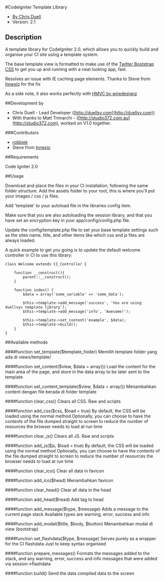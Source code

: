 #CodeIgniter Template LIbrary

* [By Chris Duell](http://www.chrisduell.com/)
* Version: 2.1

## Description

A template library for CodeIgniter 2.0, which allows you to quickly build and organise your CI site using a template system.

The base template view is formatted to make use of the [Twitter Bootstrap CSS](http://twitter.github.com/bootstrap/) to get you up and running with a neat looking app, fast.

Resolves an issue with IE caching page elements. Thanks to Steve from [Innexio](http://www.innexio.com.au) for the fix

As a side note, it also works perfectly with [HMVC by wiredesignz](https://bitbucket.org/wiredesignz/codeigniter-modular-extensions-hmvc)

##Development by

* Chris Duell - Lead Developer ([http://duellsy.com](http://duellsy.com))
* With thanks to Matt Trimarchi - ([http://studio372.com.au](http://studio372.com), worked on V1.0 together.

###Contributors

* [robbiek](https://github.com/robbiek)
* Steve from [Innexio](http://www.innexio.com.au)

##Requirements

Code Igniter 2.0

##Usage

Download and place the files in your CI installation, following the same folder structure. Add the assets folder to your root, this is where you'll put your images / css / js files.

Add 'template' to your autoload file in the libraries config item. 

Make sure that you are also autoloading the session library, and that you have set an encryption key in your app/config/config.php file.

Update the config/template.php file to set your base template settings such as the sites name, title, and other items like which css and js files are always loaded.

A quick example to get you going is to update the default welcome controller in CI to use this library:

	class Welcome extends CI_Controller {
	
		function __construct(){
			parent::__construct();
		}
	
		function index() {
			$data = array('some_variable' => 'some_data');
		
			$this->template->add_message('success', 'You are using duellsys template library');
			$this->template->add_message('info', 'Awesome!');
		
			$this->template->set_content('example', $data);
			$this->template->build();
		}
	}

##Available methods

####function set_template($template_folder)
Memilih template folder yang ada di views/template/<templatefolder>

####function set_content($view, $data = array())
Load the content for the main area of the page, and store
in the data array to be later sent to the template

####function set_content_template($view, $data = array())
Menambahkan content dengan file berada di folder template
	
####function clear_css()
Clears all CSS. Raw and scripts
	
####function add_css($css, $load = true)
By default, the CSS will be loaded using the normal <link> method
Optionally, you can choose to have the contents of the file dumped 
straight to screen to reduce the number of resources the browser
needs to load at run time
	
####function clear_js()
Clears all JS. Raw and scripts
	
####function add_js($js, $load = true)
By default, the CSS will be loaded using the normal <link> method
Optionally, you can choose to have the contents of the file dumped 
straight to screen to reduce the number of resources the browser
needs to load at run time
			
####function clear_ico()
Clear all data in favicon

####function add_ico($head)
Menambahkan favicon
			
####function clear_head()
Clear all data in the head

####function add_head($head)
Add tag to head

####function add_message($type, $message)
Adds a message to the current page stack
Available types are warning, error, success and info

####function add_modal($title, $body, $button)
Menambahkan modal di view (bootstrap)

####function set_flashdata($type, $message)
Serves purely as a wrapper for the CI flashdata
Just to keep syntax organised

####function prepare_messages()
Formats the messages added to the stack, 
and any warning, error, success and info messages 
that were added via session->flashdata

####function build()
Send the data compiled data to the screen
